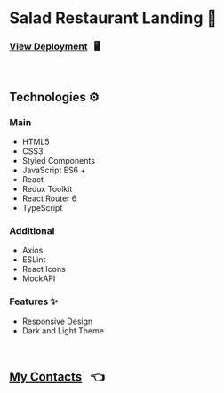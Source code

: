 # Salad Restaurant Landing 🍕

### [View Deployment](https://joyful-cranachan-b5c5da.netlify.app/) &nbsp; 🖥️

<br/>

## Technologies ⚙️

### Main

- HTML5
- CSS3
- Styled Components
- JavaScript ES6 +
- React
- Redux Toolkit
- React Router 6
- TypeScript

### Additional

- Axios
- ESLint
- React Icons
- MockAPI

### Features ✨

- Responsive Design
- Dark and Light Theme

<br/>

## [My Contacts](https://github.com/AlexandrSpevakov#contact-me) &nbsp; 👈
